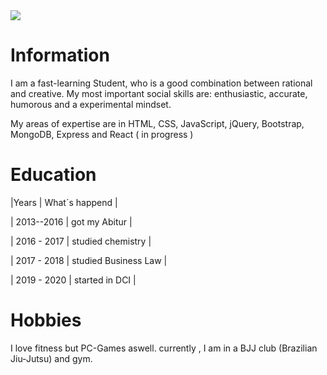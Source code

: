 

<img src="/home/dci-l145/cv/webdev.jpg">






# Information

I am a fast-learning Student, who is a good combination between rational and creative. My most important social skills are: enthusiastic, accurate, humorous and a experimental mindset. 

My areas of expertise are in HTML, CSS, JavaScript, jQuery, Bootstrap, MongoDB, Express and React ( in progress )

# Education

|Years | What´s happend |

| 2013--2016 | got my Abitur |

| 2016 - 2017 | studied chemistry |

| 2017 - 2018 | studied Business Law |

| 2019 - 2020 | started in DCI |


# Hobbies 

I love fitness but PC-Games aswell. currently , I am in a BJJ club (Brazilian Jiu-Jutsu) and gym.  

